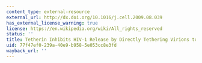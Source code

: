```yaml
---
content_type: external-resource
external_url: http://dx.doi.org/10.1016/j.cell.2009.08.039
has_external_license_warning: true
license: https://en.wikipedia.org/wiki/All_rights_reserved
status: ''
title: Tetherin Inhibits HIV-1 Release by Directly Tethering Virions to Cells
uid: 77f47ef0-239a-40e9-b958-5e053cc8e3fd
wayback_url: ''
---
```


